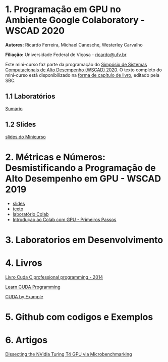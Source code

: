 # 1. Programação em GPU no Ambiente Google Colaboratory - WSCAD 2020

**Autores:** Ricardo Ferreira, Michael Canesche, Westerley Carvalho

**Filiação:** Universidade Federal de Viçosa - ricardo@ufv.br

Este mini-curso faz parte da programação do [Simpósio de Sistemas Computacionais de Alto Desempenho (WSCAD) 2020](http://wscad.sbc.org.br/2020/programa-minicursos.html). O texto completo do mini-curso está disponibilizado na [forma de capítulo de livro](http://wscad.sbc.org.br/2020/programa-minicursos.html), editado pela SBC. 

## 1.1 Laboratórios

[Sumário](https://colab.research.google.com/drive/1eYk9GFgFsLnfxQVMHphMyztFc0GIuZYS?usp=sharing)

## 1.2 Slides
[slides do Minicurso](https://docs.google.com/presentation/d/e/2PACX-1vScx2eqHIxRzj00xlE8I0f4O-MyjdKLxl-tZkqyuL45DQZ7HZWEUTuk6cPCyFfY6FCCrxXWdQlOVgga/pub?start=false&loop=false&delayms=3000)


# 2. Métricas e Números: Desmistificando a Programação de Alto Desempenho em GPU - WSCAD 2019

 * [slides](https://docs.google.com/presentation/d/e/2PACX-1vRImETx2HZusizyfxUhMXhHHzp8br3EOKLuJiU0hUKaTm3FlfTPXUHOzcrie49w5pvWYO9NG7ZNWGIk/pub?start=false&loop=false&delayms=3000#slide=id.g632a1261b9_2_0)
* [texto]()
* [laboratório Colab](https://colab.research.google.com/drive/17IslqFWtsMhYXqOaeA8vP6cRgmDpkJGM?usp=sharing)
* [Introduçao ao Colab com GPU - Primeiros Passos](https://colab.research.google.com/drive/1Ha44KxS9bzBINHlGkHv9FT2qMVozDpnR?usp=sharing)


# 3. Laboratorios em Desenvolvimento


# 4. Livros

[Livro Cuda C professional programming - 2014](https://media.wiley.com/product_ancillary/29/11187393/DOWNLOAD/CodeSamples.zip)


[Learn CUDA Programming](https://github.com/PacktPublishing/Learn-CUDA-Programming)

[CUDA by Example](https://developer.nvidia.com/cuda-example)

# 5. Github com codigos e Exemplos

# 6. Artigos 

[Dissecting the NVidia Turing T4 GPU via Microbenchmarking](https://arxiv.org/abs/1903.07486)



